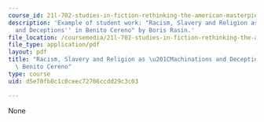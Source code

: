 ```yaml
---
course_id: 21l-702-studies-in-fiction-rethinking-the-american-masterpiece-fall-2007
description: 'Example of student work: "Racism, Slavery and Religion as ''Machinations
  and Deceptions'' in Benito Cereno" by Boris Rasin.'
file_location: /coursemedia/21l-702-studies-in-fiction-rethinking-the-american-masterpiece-fall-2007/d5e70fb0c1c0ceec72706ccdd29c3c03_rasin_essay2.pdf
file_type: application/pdf
layout: pdf
title: "Racism, Slavery and Religion as \u201CMachinations and Deceptions\u201D in\
  \ Benito Cereno"
type: course
uid: d5e70fb0c1c0ceec72706ccdd29c3c03

---
```

None